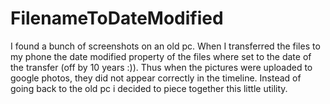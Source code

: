 # FilenameToDateModified

I found a bunch of screenshots on an old pc. 
When I transferred the files to my phone the date modified property of the files where set to the date of the transfer (off by 10 years :)). 
Thus when the pictures were uploaded to google photos, they did not appear correctly in the timeline.
Instead of going back to the old pc i decided to piece together this little utility.
